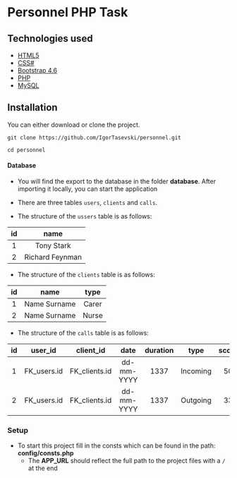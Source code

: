 # Personnel PHP Task

## Technologies used

* [HTML5](https://developer.mozilla.org/en-US/docs/Glossary/HTML5) 
* [CSS#](https://developer.mozilla.org/en-US/docs/Web/CSS)
* [Bootstrap 4.6](https://getbootstrap.com/docs/4.6/getting-started/introduction/)
* [PHP](https://www.php.net/)
* [MySQL](https://dev.mysql.com/doc/)

## Installation

You can either download or clone the project.

`git clone https://github.com/IgorTasevski/personnel.git`

`cd personnel`

#### Database

* You will find the export to the database in the folder **database**. After importing it locally, you can start the application

* There are three tables `users`, `clients` and `calls`.

* The structure of the `ussers` table is as follows:

id | name | 
| :---: | :---: 
1  | Tony Stark |
2  | Richard Feynman |

* The structure of the `clients` table is as follows:

id | name | type |
| :---: | :---: | :---:
1  | Name Surname | Carer |  
2  | Name Surname | Nurse | 

* The structure of the `calls` table is as follows:

id | user_id | client_id | date | duration | type | score
| :---: | :---: | :---: | :---: | :---: | :---: | :---: |
1  | FK_users.id | FK_clients.id | dd-mm-YYYY | 1337 | Incoming | 50
2  | FK_users.id | FK_clients.id | dd-mm-YYYY | 1337 | Outgoing | 33

### Setup

* To start this project fill in the consts which can be found in the path: **config/consts.php**
    * The **APP_URL** should reflect the full path to the project files with a `/` at the end
